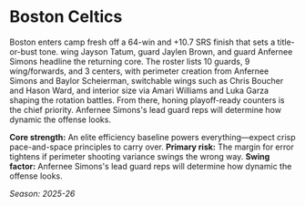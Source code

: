 # Boston Celtics

Boston enters camp fresh off a 64-win and +10.7 SRS finish that sets a title-or-bust tone. wing Jayson Tatum, guard Jaylen Brown, and guard Anfernee Simons headline the returning core.
The roster lists 10 guards, 9 wing/forwards, and 3 centers, with perimeter creation from Anfernee Simons and Baylor Scheierman, switchable wings such as Chris Boucher and Hason Ward, and interior size via Amari Williams and Luka Garza shaping the rotation battles.
From there, honing playoff-ready counters is the chief priority. Anfernee Simons's lead guard reps will determine how dynamic the offense looks.

**Core strength:** An elite efficiency baseline powers everything—expect crisp pace-and-space principles to carry over.
**Primary risk:** The margin for error tightens if perimeter shooting variance swings the wrong way.
**Swing factor:** Anfernee Simons's lead guard reps will determine how dynamic the offense looks.

_Season: 2025-26_
